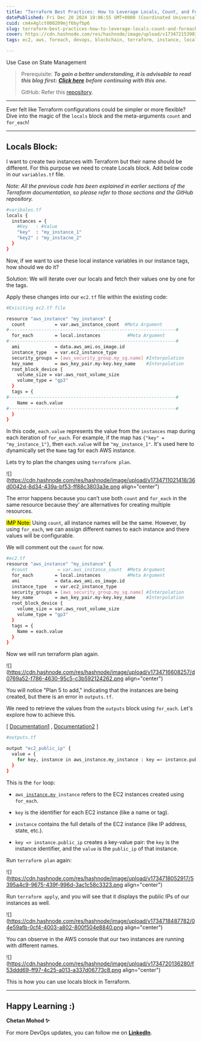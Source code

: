 ```yaml
---
title: "Terraform Best Practices: How to Leverage Locals, Count, and For_each"
datePublished: Fri Dec 20 2024 19:06:55 GMT+0000 (Coordinated Universal Time)
cuid: cm4x4glct000209mjf6byfbp6
slug: terraform-best-practices-how-to-leverage-locals-count-and-foreach
cover: https://cdn.hashnode.com/res/hashnode/image/upload/v1734721539030/4087e2e7-eceb-48e1-a217-e9ad3ba5393c.png
tags: ec2, aws, foreach, devops, blockchain, terraform, instance, locals-block

---
```


Use Case on State Management

> Prerequisite: ***To gain a better understanding, it is advisable to read this blog first:*** [***Click here***](https://hashnode.com/post/cm4qj10kx000e09l4fqhhfss3) ***before continuing with this one.***
> 
> GitHub: Refer this [repository](https://github.com/Chetan-Mohod/terraform_work).

---

Ever felt like Terraform configurations could be simpler or more flexible? Dive into the magic of the `locals` block and the meta-arguments `count` and `for_each`!

---

## Locals Block:

I want to create two instances with Terraform but their name should be different. For this purpose we need to create Locals block. Add below code in our `variables.tf` file.

*Note: All the previous code has been explained in earlier sections of the Terraform documentation, so please refer to those sections and the GitHub repository.*

```bash
#varibales.tf
locals {
  instances = {
    #Key   : #Value
    "key"  : "my_instance_1"
    "key2" : "my_instacne_2"
  }
}
```

Now, if we want to use these local instance variables in our instance tags, how should we do it?

Solution: We will iterate over our locals and fetch their values one by one for the tags.

Apply these changes into our `ec2.tf` file within the existing code:

```bash
#Exisiting ec2.tf file

resource "aws_instance" "my_instance" {
  count           = var.aws_instance_count  #Meta Argument
#--------------------------------------------------------------#
  for_each        = local.instances          #Meta Argument
#--------------------------------------------------------------#
  ami             = data.aws_ami.os_image.id
  instance_type   = var.ec2_instance_type
  security_groups = [aws_security_group.my_sg.name] #Interpolation
  key_name        = aws_key_pair.my-key.key_name    #Interpolation
  root_block_device {
    volume_size = var.aws_root_volume_size
    volume_type = "gp3"
  }
  tags = {
#--------------------------------------------------------------#
    Name = each.value
#--------------------------------------------------------------#
  }
}
```

In this code, `each.value` represents the value from the `instances` map during each iteration of `for_each`. For example, if the map has `{"key" = "my_instance_1"}`, then `each.value` will be `"my_instance_1"`. It's used here to dynamically set the `Name` tag for each AWS instance.

Lets try to plan the changes using `terraform plan`.

![](https://cdn.hashnode.com/res/hashnode/image/upload/v1734711021418/36d0042d-8d34-439a-bf53-ff88c3803a3e.png align="center")

The error happens because you can’t use both `count` and `for_each` in the same resource because they’ are alternatives for creating multiple resources.

<mark>IMP Note:</mark> Using `count`, all instance names will be the same. However, by using `for_each`, we can assign different names to each instance and there values will be configurable.

We will comment out the `count` for now.

```bash
#ec2.tf
resource "aws_instance" "my_instance" {
  #count           = var.aws_instance_count  #Meta Argument
  for_each        = local.instances          #Meta Argument
  ami             = data.aws_ami.os_image.id
  instance_type   = var.ec2_instance_type
  security_groups = [aws_security_group.my_sg.name] #Interpolation
  key_name        = aws_key_pair.my-key.key_name    #Interpolation
  root_block_device {
    volume_size = var.aws_root_volume_size
    volume_type = "gp3"
  }
  tags = {
    Name = each.value
  }
}
```

Now we will run terraform plan again.

![](https://cdn.hashnode.com/res/hashnode/image/upload/v1734716608257/d0769a52-f786-4630-95c5-c3b592124262.png align="center")

You will notice "Plan 5 to add," indicating that the instances are being created, but there is an error in `outputs.tf`.

We need to retrieve the values from the `outputs` block using `for_each`. Let's explore how to achieve this.

\[ [Documentation1](https://stackoverflow.com/questions/64989080/modules-output-from-for-each) , [Documentation2](https://developer.hashicorp.com/terraform/language/meta-arguments/for_each) \]

```bash
#outputs.tf

output "ec2_public_ip" {
  value = {
    for key, instance in aws_instance.my_instance : key => instance.public_ip
  }
}
```

This is the `for` loop:

* `aws_`[`instance.my`](http://instance.my)`_instance` refers to the EC2 instances created using `for_each`.
    
* `key` is the identifier for each EC2 instance (like a name or tag).
    
* `instance` contains the full details of the EC2 instance (like IP address, state, etc.).
    
* `key => instance.public_ip` creates a key-value pair: the `key` is the instance identifier, and the `value` is the `public_ip` of that instance.
    

Run `terraform plan` again:

![](https://cdn.hashnode.com/res/hashnode/image/upload/v1734718052917/5395a4c9-9675-439f-996d-3ac1c58c3323.png align="center")

Run `terraform apply`, and you will see that it displays the public IPs of our instances as well.

![](https://cdn.hashnode.com/res/hashnode/image/upload/v1734718487782/04e59afb-0cf4-4003-a802-800f504e8840.png align="center")

You can observe in the AWS console that our two instances are running with different names.

![](https://cdn.hashnode.com/res/hashnode/image/upload/v1734720136280/f53ddd69-ff97-4c25-a013-a337d06773c8.png align="center")

This is how you can use locals block in Terraform.

---

## **Happy Learning :)**

**Chetan Mohod ✨**

For more DevOps updates, you can follow me on [**LinkedIn**](https://www.linkedin.com/in/chetanmohod/).